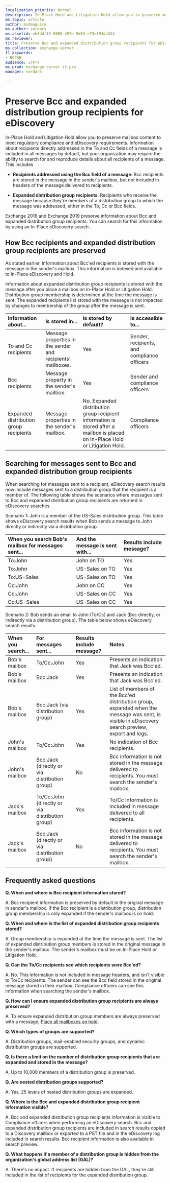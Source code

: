 ```yaml
---
localization_priority: Normal
description: In-Place Hold and Litigation Hold allow you to preserve mailbox content to meet regulatory compliance and eDiscovery requirements. Information about recipients directly addressed in the To and Cc fields of a message is included in all messages by default, but your organization may require the ability to search for and reproduce details about all recipients of a message.
ms.topic: article
author: msdmaguire
ms.author: serdars
ms.assetid: eb8ddf15-0080-457e-9d83-e73e193da334
ms.reviewer: 
title: Preserve Bcc and expanded distribution group recipients for eDiscovery
ms.collection: exchange-server
f1.keywords:
- NOCSH
audience: ITPro
ms.prod: exchange-server-it-pro
manager: serdars

---
```


# Preserve Bcc and expanded distribution group recipients for eDiscovery

In-Place Hold and Litigation Hold allow you to preserve mailbox content to meet regulatory compliance and eDiscovery requirements. Information about recipients directly addressed in the To and Cc fields of a message is included in all messages by default, but your organization may require the ability to search for and reproduce details about all recipients of a message. This includes

- **Recipients addressed using the Bcc field of a message**: Bcc recipients are stored in the message in the sender's mailbox, but not included in headers of the message delivered to recipients.

- **Expanded distribution group recipients**: Recipients who receive the message because they're members of a distribution group to which the message was addressed, either in the To, Cc or Bcc fields.

Exchange 2016 and Exchange 2019 preserve information about Bcc and expanded distribution group recipients. You can search for this information by using an In-Place eDiscovery search .

## How Bcc recipients and expanded distribution group recipients are preserved

As stated earlier, information about Bcc'ed recipients is stored with the message in the sender's mailbox. This information is indexed and available to In-Place eDiscovery and Hold.

Information about expanded distribution group recipients is stored with the message after you place a mailbox on In-Place Hold or Litigation Hold. Distribution group membership is determined at the time the message is sent. The expanded recipients list stored with the message is not impacted by changes to membership of the group after the message is sent.

|**Information about...**|**Is stored in...**|**Is stored by default?**|**Is accessible to...**|
|:-----|:-----|:-----|:-----|
|To and Cc recipients|Message properties in the sender and recipients' mailboxes.|Yes|Sender, recipients, and compliance officers|
|Bcc recipients|Message property in the sender's mailbox.|Yes|Sender and compliance officers|
|Expanded distribution group recipients|Message properties in the sender's mailbox.|No. Expanded distribution group recipient information is stored after a mailbox is placed on In-Place Hold or Litigation Hold.|Compliance officers|

## Searching for messages sent to Bcc and expanded distribution group recipients

When searching for messages sent to a recipient, eDiscovery search results now include messages sent to a distribution group that the recipient is a member of. The following table shows the scenarios where messages sent to Bcc and expanded distribution group recipients are returned in eDiscovery searches.

Scenario 1: John is a member of the US-Sales distribution group. This table shows eDiscovery search results when Bob sends a message to John directly or indirectly via a distribution group.

|**When you search Bob's mailbox for messages sent...**|**And the message is sent with...**|**Results include message?**|
|:-----|:-----|:-----|
|To:John|John on TO|Yes|
|To:John|US-Sales on TO|Yes|
|To:US-Sales|US-Sales on TO|Yes|
|Cc:John|John on CC|Yes|
|Cc:John|US-Sales on CC|Yes|
|Cc:US-Sales|US-Sales on CC|Yes|

Scenario 2: Bob sends an email to John (To/Cc) and Jack (Bcc directly, or indirectly via a distribution group). The table below shows eDiscovery search results.

|**When you search...**|**For messages sent...**|**Results include message?**|**Notes**|
|:-----|:-----|:-----|:-----|
|Bob's mailbox|To/Cc:John|Yes|Presents an indication that Jack was Bcc'ed.|
|Bob's mailbox|Bcc:Jack|Yes|Presents an indication that Jack was Bcc'ed.|
|Bob's mailbox|Bcc:Jack (via distribution group)|Yes|List of members of the Bcc'ed distribution group, expanded when the message was sent, is visible in eDiscovery search preview, export and logs.|
|John's mailbox|To/Cc:John|Yes|No indication of Bcc recipients.|
|John's mailbox|Bcc:Jack (directly or via distribution group)|No|Bcc information is not stored in the message delivered to recipients. You must search the sender's mailbox.|
|Jack's mailbox|To/Cc:John (directly or via distribution group)|Yes|To/Cc information is included in message delivered to all recipients.|
|Jack's mailbox|Bcc:Jack (directly or via distribution group)|No|Bcc information is not stored in the message delivered to recipients. You must search the sender's mailbox.|

## Frequently asked questions

 **Q. When and where is Bcc recipient information stored?**

A. Bcc recipient information is preserved by default in the original message in sender's mailbox. If the Bcc recipient is a distribution group, distribution group membership is only expanded if the sender's mailbox is on hold.

 **Q. When and where is the list of expanded distribution group recipients stored?**

A. Group membership is expanded at the time the message is sent. The list of expanded distribution group members is stored in the original message in the sender's mailbox. The sender's mailbox must be on In-Place Hold or Litigation Hold.

 **Q. Can the To/Cc recipients see which recipients were Bcc'ed?**

A. No. This information is not included in message headers, and isn't visible to To/Cc recipients. The sender can see the Bcc field stored in the original message stored in their mailbox. Compliance officers can see this information when searching the sender's mailbox.

 **Q. How can I ensure expanded distribution group recipients are always preserved?**

A. To ensure expanded distribution group members are always preserved with a message, [Place all mailboxes on hold](place-all-mailboxes-on-hold.md).

 **Q. Which types of groups are supported?**

A. Distribution groups, mail-enabled security groups, and dynamic distribution groups are supported.

 **Q. Is there a limit on the number of distribution group recipients that are expanded and stored in the message?**

A. Up to 10,000 members of a distribution group is preserved.

 **Q. Are nested distribution groups supported?**

A. Yes, 25 levels of nested distribution groups are expanded.

 **Q. Where is the Bcc and expanded distribution group recipient information visible?**

A. Bcc and expanded distribution group recipients information is visible to Compliance officers when performing an eDiscovery search. Bcc and expanded distribution group recipients are included in search results copied to a Discovery mailbox or exported to a PST file and in the eDiscovery log included in search results. Bcc recipient information is also available in search preview.

 **Q. What happens if a member of a distribution group is hidden from the organization's global address list (GAL)?**

A. There's no impact. If recipients are hidden from the GAL, they're still included in the list of recipients for the expanded distribution group.
